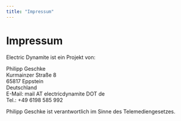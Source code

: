 ```yaml
---
title: "Impressum"
---
```

Impressum
=========

Electric Dynamite ist ein Projekt von:

Philipp Geschke  
Kurmainzer Stra&szlig;e 8  
65817 Eppstein  
Deutschland  
E-Mail: mail AT electricdynamite DOT de  
Tel.: +49 6198 585 992

Philipp Geschke ist verantwortlich im Sinne des Telemediengesetzes.
